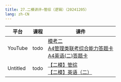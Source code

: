 ```yaml
---
title: 27.二模讲评—管综（逻辑）（20241205）
lang: zh-CN
---
```



| 平台       | 课程     | 课件                                                                                                                                                                                                                                                                                                                                                                                                                                                                                                                                                                                                                                                                                                                            |
|----------|--------|---------------------------------------------------------------------------------------------------------------------------------------------------------------------------------------------------------------------------------------------------------------------------------------------------------------------------------------------------------------------------------------------------------------------------------------------------------------------------------------------------------------------------------------------------------------------------------------------------------------------------------------------------------------------------------------------------------------------------------|
| YouTube  | todo   | [模考二](../../public/logic/%E9%80%BB%E8%BE%91-%E6%AD%A3%E5%BC%8F%E8%AF%BE/pdf/%E6%A8%A1%E8%80%83%E4%BA%8C%20-%20SC.pdf)<br/>[A4管理类联考综合能力答题卡](../../public/logic/%E9%80%BB%E8%BE%91-%E6%AD%A3%E5%BC%8F%E8%AF%BE/pdf/%E5%B8%88%E5%A4%A7%E7%AE%A1%E8%81%94%E4%BA%8C%E6%A8%A1%E7%BB%83%E4%B9%A0%E7%89%88%2B%E7%AD%94%E9%A2%98%E5%8D%A1/A4%E7%AE%A1%E7%90%86%E7%B1%BB%E8%81%94%E8%80%83%E7%BB%BC%E5%90%88%E8%83%BD%E5%8A%9B%E7%AD%94%E9%A2%98%E5%8D%A1.pdf)<br/>[A4英语(二)答题卡](../../public/logic/%E9%80%BB%E8%BE%91-%E6%AD%A3%E5%BC%8F%E8%AF%BE/pdf/%E5%B8%88%E5%A4%A7%E7%AE%A1%E8%81%94%E4%BA%8C%E6%A8%A1%E7%BB%83%E4%B9%A0%E7%89%88%2B%E7%AD%94%E9%A2%98%E5%8D%A1/A4%E8%8B%B1%E8%AF%AD%28%E4%BA%8C%29%E7%AD%94%E9%A2%98%E5%8D%A1.pdf) |
| Untitled | todo   | [【二模】管综](../../public/logic/%E9%80%BB%E8%BE%91-%E6%AD%A3%E5%BC%8F%E8%AF%BE/pdf/%E5%B8%88%E5%A4%A7%E7%AE%A1%E8%81%94%E4%BA%8C%E6%A8%A1%E7%BB%83%E4%B9%A0%E7%89%88%2B%E7%AD%94%E9%A2%98%E5%8D%A1/%E3%80%90%E4%BA%8C%E6%A8%A1%E3%80%91%E7%AE%A1%E7%BB%BC.pdf)<br/>[【二模】英语（二）](../../public/logic/%E9%80%BB%E8%BE%91-%E6%AD%A3%E5%BC%8F%E8%AF%BE/pdf/%E5%B8%88%E5%A4%A7%E7%AE%A1%E8%81%94%E4%BA%8C%E6%A8%A1%E7%BB%83%E4%B9%A0%E7%89%88%2B%E7%AD%94%E9%A2%98%E5%8D%A1/%E3%80%90%E4%BA%8C%E6%A8%A1%E3%80%91%E8%8B%B1%E8%AF%AD%EF%BC%88%E4%BA%8C%EF%BC%89.pdf)                                                                                                                                                                         |





